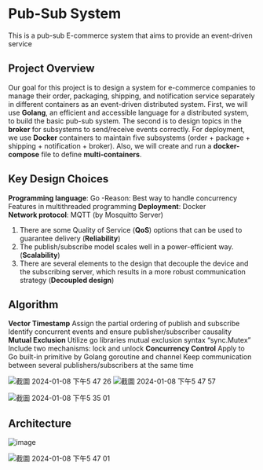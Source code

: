 # Pub-Sub System
This is a pub-sub E-commerce system that aims to provide an event-driven service

## Project Overview
Our goal for this project is to design a system for e-commerce companies to manage their order, packaging, shipping, and notification service separately in different containers as an event-driven distributed system. First, we will use **Golang**, an efficient and accessible language for a distributed system, to build the basic pub-sub system. The second is to design topics in the **broker** for subsystems to send/receive events correctly. For deployment, we use **Docker** containers to maintain five subsystems (order + package + shipping + notification + broker). Also, we will create and run a **docker-compose** file to define **multi-containers**.

## Key Design Choices
**Programming language**: Go 
-Reason: Best way to handle concurrency 
        Features in multithreaded programming
**Deployment**: Docker	
**Network protocol**: MQTT (by Mosquitto Server)
  1. There are some Quality of Service (**QoS**) options that can be used to guarantee delivery (**Reliability**)
  2. The publish/subscribe model scales well in a power-efficient way. (**Scalability**)
  3. There are several elements to the design that decouple the device and the subscribing server, which results in a more robust communication strategy 
     (**Decoupled design**)


## Algorithm
**Vector Timestamp**
 Assign the partial ordering  of publish and subscribe
 Identify concurrent events and ensure publisher/subscriber causality
**Mutual Exclusion** 
 Utilize go libraries mutual exclusion syntax  “sync.Mutex”
 Include two mechanisms: lock and unlock
**Concurrency Control**
 Apply to Go built-in primitive by Golang goroutine and channel
 Keep communication between several publishers/subscribers at the same time

![截圖 2024-01-08 下午5 47 26](https://github.com/angelahuang3/Pub-Sub-system/assets/123219721/4767a627-9b85-41f2-806d-2d9998c5bceb)
![截圖 2024-01-08 下午5 47 57](https://github.com/angelahuang3/Pub-Sub-system/assets/123219721/89a46e72-53f6-4bc6-88f5-6e61b87eab67)


![截圖 2024-01-08 下午5 35 01](https://github.com/angelahuang3/Pub-Sub-system/assets/123219721/b65b35e4-9fd7-45c5-9f7f-bcacc42f59d0)

## Architecture
![image](https://github.com/angelahuang3/Pub-Sub-system/assets/123219721/bc3c1819-0756-486c-83bb-ba3f483bff25)

![截圖 2024-01-08 下午5 47 01](https://github.com/angelahuang3/Pub-Sub-system/assets/123219721/5f4e9bec-9dfc-4fd3-9f05-109d70122112)







